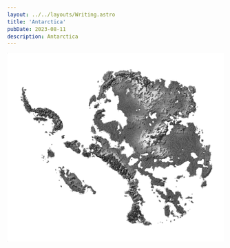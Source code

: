 ```yaml
---
layout: ../../layouts/Writing.astro
title: 'Antarctica'
pubDate: 2023-08-11
description: Antarctica
---
```


![Antarctica](/public/antarctica.jpg)